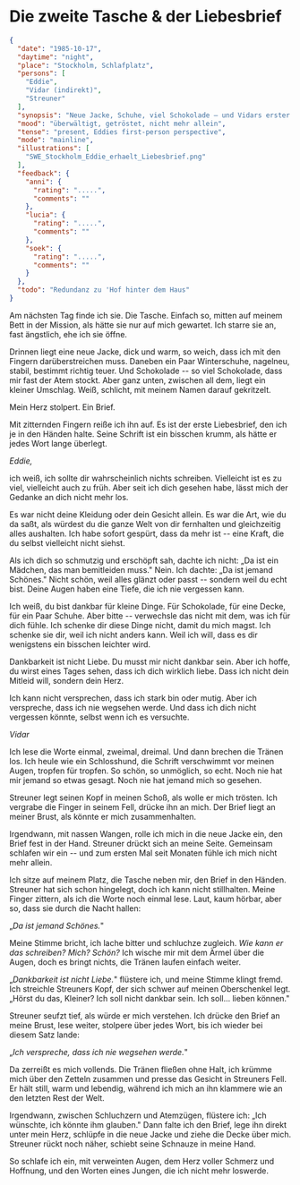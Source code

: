 # Die zweite Tasche & der Liebesbrief

```json
{
  "date": "1985-10-17",
  "daytime": "night",
  "place": "Stockholm, Schlafplatz",
  "persons": [
    "Eddie",
    "Vidar (indirekt)",
    "Streuner"
  ],
  "synopsis": "Neue Jacke, Schuhe, viel Schokolade – und Vidars erster Liebesbrief. Tränen und Trost.",
  "mood": "überwältigt, getröstet, nicht mehr allein",
  "tense": "present, Eddies first-person perspective",
  "mode": "mainline",
  "illustrations": [
    "SWE_Stockholm_Eddie_erhaelt_Liebesbrief.png"
  ],
  "feedback": {
    "anni": {
      "rating": ".....",
      "comments": ""
    },
    "lucia": {
      "rating": ".....",
      "comments": ""
    },
    "soek": {
      "rating": ".....",
      "comments": ""
    }
  },
  "todo": "Redundanz zu 'Hof hinter dem Haus"
}
```

Am nächsten Tag finde ich sie. Die Tasche. Einfach so, mitten auf meinem Bett in
der Mission, als hätte sie nur auf mich gewartet. Ich starre sie an, fast
ängstlich, ehe ich sie öffne.

Drinnen liegt eine neue Jacke, dick und warm, so weich, dass ich mit den Fingern
darüberstreichen muss. Daneben ein Paar Winterschuhe, nagelneu, stabil, bestimmt
richtig teuer. Und Schokolade -- so viel Schokolade, dass mir fast der Atem
stockt. Aber ganz unten, zwischen all dem, liegt ein kleiner Umschlag. Weiß,
schlicht, mit meinem Namen darauf gekritzelt.

Mein Herz stolpert. Ein Brief.

Mit zitternden Fingern reiße ich ihn auf. Es ist der erste Liebesbrief, den ich
je in den Händen halte. Seine Schrift ist ein bisschen krumm, als hätte er jedes
Wort lange überlegt.

*Eddie,*

ich weiß, ich sollte dir wahrscheinlich nichts schreiben. Vielleicht ist es zu
viel, vielleicht auch zu früh. Aber seit ich dich gesehen habe, lässt mich der
Gedanke an dich nicht mehr los.

Es war nicht deine Kleidung oder dein Gesicht allein. Es war die Art, wie du da
saßt, als würdest du die ganze Welt von dir fernhalten und gleichzeitig alles
aushalten. Ich habe sofort gespürt, dass da mehr ist -- eine Kraft, die du
selbst vielleicht nicht siehst.

Als ich dich so schmutzig und erschöpft sah, dachte ich nicht: „Da ist ein
Mädchen, das man bemitleiden muss." Nein. Ich dachte: „Da ist jemand Schönes."
Nicht schön, weil alles glänzt oder passt -- sondern weil du echt bist. Deine
Augen haben eine Tiefe, die ich nie vergessen kann.

Ich weiß, du bist dankbar für kleine Dinge. Für Schokolade, für eine Decke, für
ein Paar Schuhe. Aber bitte -- verwechsle das nicht mit dem, was ich für dich
fühle. Ich schenke dir diese Dinge nicht, damit du mich magst. Ich schenke sie
dir, weil ich nicht anders kann. Weil ich will, dass es dir wenigstens ein
bisschen leichter wird.

Dankbarkeit ist nicht Liebe. Du musst mir nicht dankbar sein. Aber ich hoffe, du
wirst eines Tages sehen, dass ich dich wirklich liebe. Dass ich nicht dein
Mitleid will, sondern dein Herz.

Ich kann nicht versprechen, dass ich stark bin oder mutig. Aber ich verspreche,
dass ich nie wegsehen werde. Und dass ich dich nicht vergessen könnte, selbst
wenn ich es versuchte.

*Vidar*

Ich lese die Worte einmal, zweimal, dreimal. Und dann brechen die Tränen los.
Ich heule wie ein Schlosshund, die Schrift verschwimmt vor meinen Augen, tropfen
für tropfen. So schön, so unmöglich, so echt. Noch nie hat mir jemand so etwas
gesagt. Noch nie hat jemand mich so gesehen.

Streuner legt seinen Kopf in meinen Schoß, als wolle er mich trösten. Ich
vergrabe die Finger in seinem Fell, drücke ihn an mich. Der Brief liegt an
meiner Brust, als könnte er mich zusammenhalten.

Irgendwann, mit nassen Wangen, rolle ich mich in die neue Jacke ein, den Brief
fest in der Hand. Streuner drückt sich an meine Seite. Gemeinsam schlafen wir
ein -- und zum ersten Mal seit Monaten fühle ich mich nicht mehr allein.

Ich sitze auf meinem Platz, die Tasche neben mir, den Brief in den Händen.
Streuner hat sich schon hingelegt, doch ich kann nicht stillhalten. Meine Finger
zittern, als ich die Worte noch einmal lese. Laut, kaum hörbar, aber so, dass
sie durch die Nacht hallen:

„*Da ist jemand Schönes.*"

Meine Stimme bricht, ich lache bitter und schluchze zugleich. *Wie kann er das
schreiben? Mich? Schön?* Ich wische mir mit dem Ärmel über die Augen, doch es
bringt nichts, die Tränen laufen einfach weiter.

„*Dankbarkeit ist nicht Liebe.*" flüstere ich, und meine Stimme klingt fremd.
Ich streichle Streuners Kopf, der sich schwer auf meinen Oberschenkel legt.
„Hörst du das, Kleiner? Ich soll nicht dankbar sein. Ich soll… lieben können."

Streuner seufzt tief, als würde er mich verstehen. Ich drücke den Brief an meine
Brust, lese weiter, stolpere über jedes Wort, bis ich wieder bei diesem Satz
lande:

„*Ich verspreche, dass ich nie wegsehen werde.*"

Da zerreißt es mich vollends. Die Tränen fließen ohne Halt, ich krümme mich über
den Zetteln zusammen und presse das Gesicht in Streuners Fell. Er hält still,
warm und lebendig, während ich mich an ihn klammere wie an den letzten Rest der
Welt.

Irgendwann, zwischen Schluchzern und Atemzügen, flüstere ich: „Ich wünschte, ich
könnte ihm glauben." Dann falte ich den Brief, lege ihn direkt unter mein Herz,
schlüpfe in die neue Jacke und ziehe die Decke über mich. Streuner rückt noch
näher, schiebt seine Schnauze in meine Hand.

So schlafe ich ein, mit verweinten Augen, dem Herz voller Schmerz und Hoffnung,
und den Worten eines Jungen, die ich nicht mehr loswerde.
